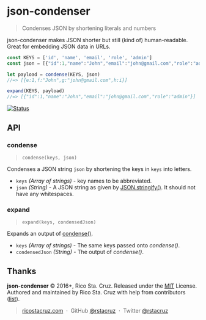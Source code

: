 # json-condenser

> Condenses JSON by shortening literals and numbers

json-condenser makes JSON shorter but still (kind of) human-readable. Great for embedding JSON data in URLs.

```js
const KEYS = ['id', 'name', 'email', 'role', 'admin']
const json = [{"id":1,"name":"John","email":"john@gmail.com","role":"admin"}]

let payload = condense(KEYS, json)
//=> [{e:1,f:"John",g:"john@gmail.com",h:i}]

expand(KEYS, payload)
//=> [{"id":1,"name":"John","email":"john@gmail.com","role":"admin"}]
```

[![Status](https://travis-ci.org/rstacruz/json-condenser.svg?branch=master)](https://travis-ci.org/rstacruz/json-condenser "See test builds")

## API

### condense

> `condense(keys, json)`

Condenses a JSON string `json` by shortening the keys in `keys` into letters.

- `keys` *(Array of strings)* - key names to be abbreviated.
- `json` *(String)* - A JSON string as given by [JSON.stringify()](http://devdocs.io/javascript/global_objects/json/stringify). It should not have any whitespaces.


### expand

> `expand(keys, condensedJson)`

Expands an output of [condense()](#condense).

- `keys` *(Array of strings)* - The same keys passed onto *condense()*.
- `condensedJson` *(String)* - The output of *condense()*.

## Thanks

**json-condenser** © 2016+, Rico Sta. Cruz. Released under the [MIT] License.<br>
Authored and maintained by Rico Sta. Cruz with help from contributors ([list][contributors]).

> [ricostacruz.com](http://ricostacruz.com) &nbsp;&middot;&nbsp;
> GitHub [@rstacruz](https://github.com/rstacruz) &nbsp;&middot;&nbsp;
> Twitter [@rstacruz](https://twitter.com/rstacruz)

[MIT]: http://mit-license.org/
[contributors]: http://github.com/rstacruz/json-condenser/contributors
